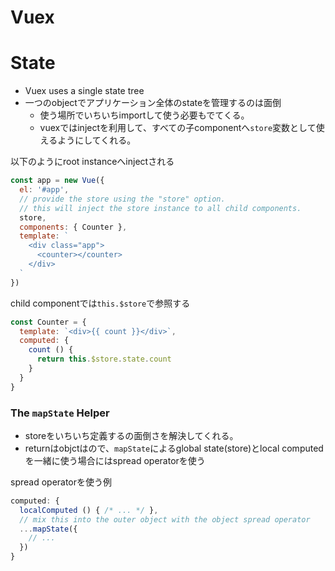 Vuex
=======

# State

+ Vuex uses a single state tree
+ 一つのobjectでアプリケーション全体のstateを管理するのは面倒
  + 使う場所でいちいちimportして使う必要もでてくる。
  + vuexではinjectを利用して、すべての子componentへ`store`変数として使えるようにしてくれる。


以下のようにroot instanceへinjectされる

```js
const app = new Vue({
  el: '#app',
  // provide the store using the "store" option.
  // this will inject the store instance to all child components.
  store,
  components: { Counter },
  template: `
    <div class="app">
      <counter></counter>
    </div>
  `
})
```

child componentでは`this.$store`で参照する

```js
const Counter = {
  template: `<div>{{ count }}</div>`,
  computed: {
    count () {
      return this.$store.state.count
    }
  }
}
```
### The `mapState` Helper

+ storeをいちいち定義するの面倒さを解決してくれる。
+ returnはobjctはので、`mapState`によるglobal state(store)とlocal computedを一緒に使う場合にはspread operatorを使う

spread operatorを使う例

```js
computed: {
  localComputed () { /* ... */ },
  // mix this into the outer object with the object spread operator
  ...mapState({
    // ...
  })
}
```
